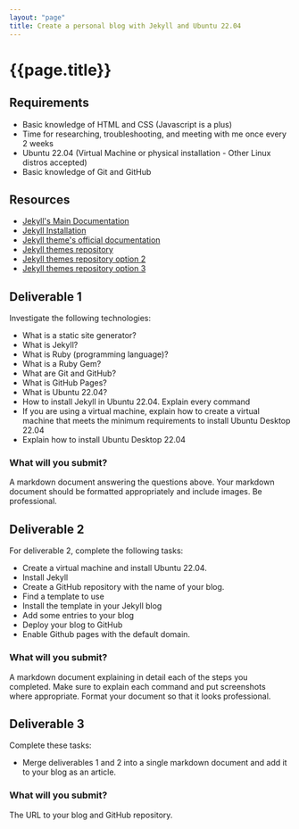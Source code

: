```yaml
---
layout: "page"
title: Create a personal blog with Jekyll and Ubuntu 22.04
---
```


# {{page.title}}

## Requirements
* Basic knowledge of HTML and CSS (Javascript is a plus)
* Time for researching, troubleshooting, and meeting with me once every 2 weeks
* Ubuntu 22.04 (Virtual Machine or physical installation - Other Linux distros accepted)
* Basic knowledge of Git and GitHub

## Resources
* [Jekyll's Main Documentation](https://jekyllrb.com/)
* [Jekyll Installation](https://jekyllrb.com/docs/installation/ubuntu/)
* [Jekyll theme's official documentation](https://jekyllrb.com/docs/themes/)
* [Jekyll themes repository](http://jekyllthemes.org/)
* [Jekyll themes repository option 2](https://jekyllthemes.io/free)
* [Jekyll themes repository option 3](https://jamstackthemes.dev/ssg/jekyll/)

## Deliverable 1
Investigate the following technologies:
* What is a static site generator?
* What is Jekyll?
* What is Ruby (programming language)?
* What is a Ruby Gem?
* What are Git and GitHub?
* What is GitHub Pages?
* What is Ubuntu 22.04?
* How to install Jekyll in Ubuntu 22.04. Explain every command
* If you are using a virtual machine, explain how to create a virtual machine that meets the minimum requirements to install Ubuntu Desktop 22.04
* Explain how to install Ubuntu Desktop 22.04

### What will you submit?
A markdown document answering the questions above. Your markdown document should be formatted appropriately and include images. Be professional.

## Deliverable 2
For deliverable 2, complete the following tasks:
* Create a virtual machine and install Ubuntu 22.04.
* Install Jekyll
* Create a GitHub repository with the name of your blog.
* Find a template to use
* Install the template in your Jekyll blog
* Add some entries to your blog
* Deploy your blog to GitHub
* Enable Github pages with the default domain. 

### What will you submit?
A markdown document explaining in detail each of the steps you completed. Make sure to explain each command and put screenshots where appropriate. Format your document so that it looks professional.

## Deliverable 3
Complete these tasks:
* Merge deliverables 1 and 2 into a single markdown document and add it to your blog as an article. 

### What will you submit?
The URL to your blog and GitHub repository. 

